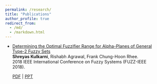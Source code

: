 ```yaml
---
permalink: /research/
title: "Publications"
author_profile: true
redirect_from: 
  - /md/
  - /markdown.html
---
```


* [Determining the Optimal Fuzzifier Range for Alpha-Planes of General Type-2 Fuzzy Sets](https://ieeexplore.ieee.org/abstract/document/8491556)  
  **Shreyas Kulkarni**, Rishabh Agrawal, Frank Chung-Hoon Rhee.  
  2018 IEEE International Conference on Fuzzy Systems (FUZZ-IEEE 2018).  
  
  [PDF](https://ieeexplore.ieee.org/abstract/document/8491556)  | [PPT](https://www.dropbox.com/s/w9h50w3nns67ko5/WCCI-2018%20Shreyas%20Kulkarni%20Presentation.pptx?dl=0)

